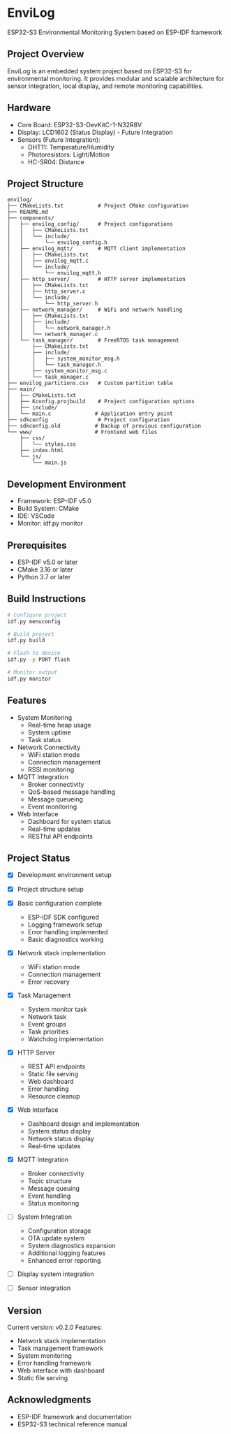 # EnviLog

ESP32-S3 Environmental Monitoring System based on ESP-IDF framework

## Project Overview
EnviLog is an embedded system project based on ESP32-S3 for environmental monitoring. It provides modular and scalable architecture for sensor integration, local display, and remote monitoring capabilities.

## Hardware
- Core Board: ESP32-S3-DevKitC-1-N32R8V
- Display: LCD1602 (Status Display) - Future Integration
- Sensors (Future Integration):
  - DHT11: Temperature/Humidity
  - Photoresistors: Light/Motion
  - HC-SR04: Distance

## Project Structure
```
envilog/
├── CMakeLists.txt           # Project CMake configuration
├── README.md               
├── components/
│   ├── envilog_config/      # Project configurations
│   │   ├── CMakeLists.txt
│   │   └── include/
│   │       └── envilog_config.h
│   ├── envilog_mqtt/        # MQTT client implementation
│   │   ├── CMakeLists.txt
│   │   ├── envilog_mqtt.c
│   │   └── include/
│   │       └── envilog_mqtt.h
│   ├── http_server/         # HTTP server implementation
│   │   ├── CMakeLists.txt
│   │   ├── http_server.c
│   │   └── include/
│   │       └── http_server.h
│   ├── network_manager/     # WiFi and network handling
│   │   ├── CMakeLists.txt
│   │   ├── include/
│   │   │   └── network_manager.h
│   │   └── network_manager.c
│   └── task_manager/        # FreeRTOS task management
│       ├── CMakeLists.txt
│       ├── include/
│       │   ├── system_monitor_msg.h
│       │   └── task_manager.h
│       ├── system_monitor_msg.c
│       └── task_manager.c
├── envilog_partitions.csv   # Custom partition table
├── main/
│   ├── CMakeLists.txt
│   ├── Kconfig.projbuild    # Project configuration options
│   ├── include/
│   └── main.c              # Application entry point
├── sdkconfig                # Project configuration
├── sdkconfig.old           # Backup of previous configuration
└── www/                    # Frontend web files
    ├── css/
    │   └── styles.css
    ├── index.html
    └── js/
        └── main.js
```

## Development Environment
- Framework: ESP-IDF v5.0
- Build System: CMake
- IDE: VSCode
- Monitor: idf.py monitor

## Prerequisites
- ESP-IDF v5.0 or later
- CMake 3.16 or later
- Python 3.7 or later

## Build Instructions
```bash
# Configure project
idf.py menuconfig

# Build project
idf.py build

# Flash to device
idf.py -p PORT flash

# Monitor output
idf.py monitor
```

## Features
- System Monitoring
  * Real-time heap usage
  * System uptime
  * Task status
- Network Connectivity
  * WiFi station mode
  * Connection management
  * RSSI monitoring
- MQTT Integration
  * Broker connectivity
  * QoS-based message handling
  * Message queueing
  * Event monitoring
- Web Interface
  * Dashboard for system status
  * Real-time updates
  * RESTful API endpoints

## Project Status
- [x] Development environment setup
- [x] Project structure setup
- [x] Basic configuration complete
  - ESP-IDF SDK configured
  - Logging framework setup
  - Error handling implemented
  - Basic diagnostics working
- [x] Network stack implementation
  - WiFi station mode
  - Connection management
  - Error recovery
- [x] Task Management
  - System monitor task
  - Network task
  - Event groups
  - Task priorities
  - Watchdog implementation
- [x] HTTP Server
  - REST API endpoints
  - Static file serving
  - Web dashboard
  - Error handling
  - Resource cleanup
- [x] Web Interface
   - Dashboard design and implementation
   - System status display
   - Network status display
   - Real-time updates
- [x] MQTT Integration
   - Broker connectivity
   - Topic structure
   - Message queuing
   - Event handling
   - Status monitoring
- [ ] System Integration
   - Configuration storage
   - OTA update system
   - System diagnostics expansion
   - Additional logging features
   - Enhanced error reporting
- [ ] Display system integration
- [ ] Sensor integration


## Version
Current version: v0.2.0
Features:
- Network stack implementation
- Task management framework
- System monitoring
- Error handling framework
- Web interface with dashboard
- Static file serving

## Acknowledgments
- ESP-IDF framework and documentation
- ESP32-S3 technical reference manual
